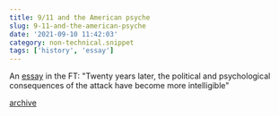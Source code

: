 ```yaml
---
title: 9/11 and the American psyche
slug: 9-11-and-the-american-psyche
date: '2021-09-10 11:42:03'
category: non-technical.snippet
tags: ['history', 'essay']
---
```


An [essay](https://www.ft.com/content/7e50735e-17a8-4417-9d91-5db0b8ca9eed) in the FT:
"Twenty years later, the political and psychological consequences of the attack
have become more intelligible"

[archive](/documents/Siri-Hustvedt-9_11-and-the-American-psyche|Financial-Times.pdf)
